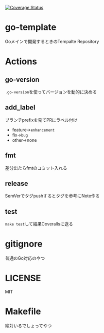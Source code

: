 [![Coverage Status](https://coveralls.io/repos/github/noritama73/repo/badge.svg?branch=master)](https://coveralls.io/github/noritama73/repo?branch=master)

# go-template

Goメインで開発するときのTempalte Repository

# Actions

## go-version

`.go-version`を使ってバージョンを動的に決める

## add_label

ブランチprefixを見てPRにラベル付け
* feature→`enhancement`
* fix→`bug`
* other→none

## fmt

差分出たらfmtのコミット入れる

## release

SemVerでタグpushするとタグを参考にNote作る

## test

`make test`して結果Coverallsに送る


# gitignore

普通のGo対応のやつ

# LICENSE

MIT

# Makefile

絶対いるでしょってやつ

